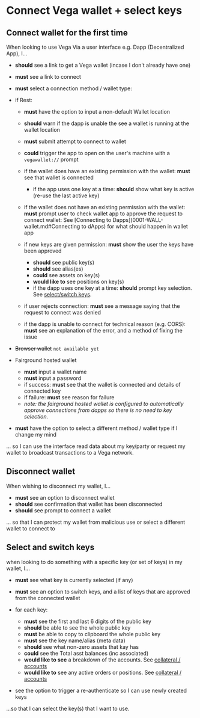 # Connect Vega wallet + select keys

## Connect wallet for the first time

When looking to use Vega Via a user interface e.g. Dapp (Decentralized App), I...

- **should** see a link to get a Vega wallet (incase I don't already have one)
- **must** see a link to connect
- **must** select a connection method / wallet type:
- if Rest:
  - **must** have the option to input a non-default Wallet location
  - **should** warn if the dapp is unable the see a wallet is running at the wallet location 
  - **must** submit attempt to connect to wallet 
  - **could** trigger the app to open on the user's machine with a `vegawallet://` prompt
  
  - if the wallet does have an existing permission with the wallet: **must** see that wallet is connected
    - if the app uses one key at a time: **should** show what key is active (re-use the last active key)

  - if the wallet does not have an existing permission with the wallet: **must** prompt user to check wallet app to approve the request to connect wallet: See [Connecting to Dapps](0001-WALL-wallet.md#Connecting to dApps) for what should happen in wallet app
  
  - if new keys are given permission: **must** show the user the keys have been approved
    - **should** see public key(s)
    - **should** see alias(es)
    - **could** see assets on key(s)
    - **would like to** see positions on key(s)
    - if the dapp uses one key at a time: **should** prompt key selection. See [select/switch keys](#select-and-switch-keys).

  - if user rejects connection: **must** see a message saying that the request to connect was denied 
  
  - if the dapp is unable to connect for technical reason (e.g. CORS): **must** see an explanation of the error, and a method of fixing the issue 
  

- ~~Browser wallet~~ `not available yet`
  
- Fairground hosted wallet
  - **must** input a wallet name
  - **must** input a password 
  - if success: **must** see that the wallet is connected and details of connected key
  - if failure: **must** see reason for failure
  - *note: the fairground hosted wallet is configured to automatically approve connections from dapps so there is no need to key selection.*
  
- **must** have the option to select a different method / wallet type if I change my mind

... so I can use the interface read data about my key/party or request my wallet to broadcast transactions to a Vega network.

## Disconnect wallet

When wishing to disconnect my wallet, I...

- **must** see an option to disconnect wallet
- **should** see confirmation that wallet has been disconnected
- **should** see prompt to connect a wallet

... so that I can protect my wallet from malicious use or select a different wallet to connect to


## Select and switch keys

when looking to do something with a specific key (or set of keys) in my wallet, I...

- **must** see what key is currently selected (if any)
- **must** see an option to switch keys, and a list of keys that are approved from the connected wallet

- for each key:
  - **must** see the first and last 6 digits of the public key
  - **should** be able to see the whole public key
  - **must** be able to copy to clipboard the whole public key
  - **must** see the key name/alias (meta data)
  - **should** see what non-zero assets that kay has
  - **could** see the Total asst balances (inc associated)
  - **would like to see** a breakdown of the accounts. See [collateral / accounts](6000-COLL-collateral.md)
  - **would like to** see any active orders or positions. See [collateral / accounts](6000-COLL-collateral.md)

- see the option to trigger a re-authenticate so I can use newly created keys

...so that I can select the key(s) that I want to use.